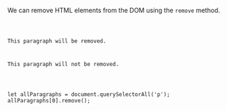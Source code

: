 We can remove HTML elements from the
DOM using the `remove` method.

<Editor lang="javascript">
<code>
<panel lang="html">
<p>This paragraph will be removed.</p>
<p>This paragraph will not be removed.</p>
</panel>
<panel lang="javascript">
let allParagraphs = document.querySelectorAll('p');
allParagraphs[0].remove();
</panel>
</code>
</Editor>